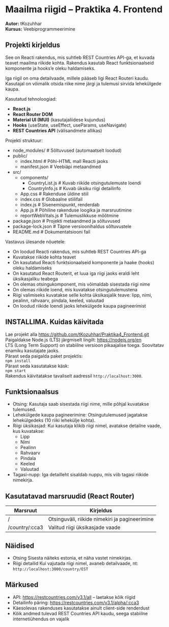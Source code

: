 # Maailma riigid – Praktika 4. Frontend
**Autor:** tKozuhhar<br>
**Kursus:** Veebiprogrammeerimine<br>

## Projekti kirjeldus
See on Reacti rakendus, mis suhtleb REST Countries API-ga, et kuvada teavet maailma riikide kohta. Rakendus kasutab React funktsionaalseid komponente ja hooks’e oleku haldamiseks.

Iga riigil on oma detailvaade, millele pääseb ligi React Routeri kaudu. Kasutajal on võimalik otsida riike nime järgi ja tulemusi sirvida lehekülgede kaupa.

Kasutatud tehnoloogiad:
- **React.js**
- **React Router DOM**
- **Material UI (MUI)** (kasutajaliidese kujundus)
- **Hooks** (useState, useEffect, useParams, useNavigate)
- **REST Countries API** (välisandmete allikas)

Projekti struktuur:
- node_modules/          # Sõltuvused (automaatselt loodud)
- public/
    - index.html         # Põhi-HTML mall Reacti jaoks
    - manifest.json      # Veebiäpi metaandmed
- src/
    - components/      
        - CountryList.js # Kuvab riikide otsingutulemuste loendi
        - CountryInfo.js # Kuvab üksiku riigi detailinfo
    - App.css            # Rakenduse üldine stiil
    - index.css          # Globaalne stiilifail
    - index.js           # Sisenemispunkt, renderdab <App />
    - App.js             # Põhiline rakenduse loogika ja marsruutimine
    - reportWebVitals.js # Tulemuslikkuse mõõtmine
- package.json           # Projekti metaandmed ja sõltuvused
- package-lock.json      # Täpne versioonihaldus sõltuvustele
- README.md              # Dokumentatsiooni fail

Vastavus ülesande nõuetele:
- On loodud Reacti rakendus, mis suhtleb REST Countries API-ga
- Kuvatakse riikide kohta teavet
- On kasutatud Reacti funktsionaalseid komponente ja haake (hooks) oleku haldamiseks
- On kasutatud React Routerit, et luua iga riigi jaoks eraldi leht üksikasjaliku teabega
- On olemas otsingukomponent, mis võimaldab sisestada riigi nime
- On olemas riikide loend, mis kuvatakse otsingutulemustena
- Riigi valimiseks kuvatakse selle kohta üksikasjalik teave: lipp, nimi, pealinn, rahvaarv, pindala, keeled, valuutad
- On loodud riikide loendi jaoks lehekülgede kaupa pagineerimist

## INSTALLIMA. Kuidas käivitada
Lae projekt alla https://github.com/tKozuhhar/Praktika4_Frontend.git <br>
Paigaldakse Node.js (LTS) järgmiselt lingilt: https://nodejs.org/en <br>
LTS (Long Term Support) on stabiilne versioon pikaajalise toega. Soovitatav enamiku kasutajate jaoks.<br>
Pärast seda paigalda paket projektis: <br>
`npm install` <br>
Pärast seda kasutatakse käsk: <br>
`npm start` <br>
Rakendus käivitatakse tavaliselt aadressil `http://localhost:3000`.

## Funktsionaalsus
- Otsing: Kasutaja saab sisestada riigi nime, mille põhjal kuvatakse tulemused.
- Lehekülgede kaupa pagineerimine: Otsingutulemused jagatakse lehekülgedeks (10 riiki lehekülje kohta).
- Riigi üksikasjad: Kui kasutaja klikib riigi nimel, avatakse detailne vaade, kus kuvatakse:
    - Lipp
    - Nimi
    - Pealinn
    - Rahvaarv
    - Pindala
    - Keeled
    - Valuutad
- Tagasi-nupp: Iga detailleht sisaldab nuppu, mis viib tagasi riikide nimekirja.

## Kasutatavad marsruudid (React Router)

| **Marsruut**     | **Kirjeldus**                                 | 
|------------------|-----------------------------------------------|
| /                | Otsinguväli, riikide nimekiri ja pagineerimine|          
| /country/:cca3   | Valitud riigi üksikasjade vaade               | 

## Näidised

- Otsing
Sisesta näiteks estonia, et näha vastet nimekirjas.
- Riigi detailid
Kui vajutada riigi nimel, avaneb detailvaade, nt:
`http://localhost:3000/country/EST`

## Märkused
- API: https://restcountries.com/v3.1/all – laetakse kõik riigid
- Detailinfo päring: https://restcountries.com/v3.1/alpha/:cca3
- Käesolevas rakenduses kasutatakse ainult client-side renderdust
- Kõik andmed tulevad REST Countries API kaudu, seega stabiilne internetiühendus on vajalik
